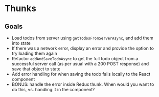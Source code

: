# Thunks

## Goals

- Load todos from server using `getTodosFromServerAsync`, and add them into state
- If there was a network error, display an error and provide the option to try loading them again
- Refactor `addAndSaveTodoAsync` to get the full todo object from a successful server call (as per usual with a 200 POST response) and save that object to state
- Add error handling for when saving the todo fails locally to the React component
- BONUS: handle the error inside Redux thunk. When would you want to do this, vs. handling it in the component?
